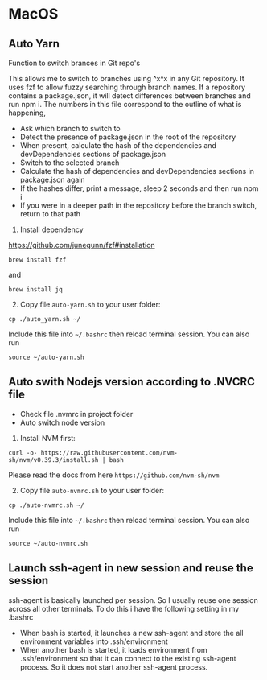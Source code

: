 # MacOS

## Auto Yarn

Function to switch brances in Git repo's

This allows me to switch to branches using ^x^x in any Git repository. It
uses fzf to allow fuzzy searching through branch names. If a repository contains
a package.json, it will detect differences between branches and run npm i.
The numbers in this file correspond to the outline of what is happening,

- Ask which branch to switch to
- Detect the presence of package.json in the root of the repository
- When present, calculate the hash of the dependencies and devDependencies sections of package.json
- Switch to the selected branch
- Calculate the hash of dependencies and devDependencies sections in package.json again
- If the hashes differ, print a message, sleep 2 seconds and then run npm i
- If you were in a deeper path in the repository before the branch switch, return to that path

1. Install dependency

https://github.com/junegunn/fzf#installation

```
brew install fzf
```

and

```
brew install jq
```

2. Copy file `auto-yarn.sh` to your user folder:

```
cp ./auto_yarn.sh ~/
```

Include this file into `~/.bashrc` then reload terminal session. You can also run

```
source ~/auto-yarn.sh
```

## Auto swith Nodejs version according to .NVCRC file

- Check file .nvmrc in project folder
- Auto switch node version

1. Install NVM first:

```
curl -o- https://raw.githubusercontent.com/nvm-sh/nvm/v0.39.3/install.sh | bash
```

Please read the docs from here `https://github.com/nvm-sh/nvm`

2. Copy file `auto-nvmrc.sh` to your user folder:

```
cp ./auto-nvmrc.sh ~/
```

Include this file into `~/.bashrc` then reload terminal session. You can also run

```
source ~/auto-nvmrc.sh
```

## Launch ssh-agent in new session and reuse the session

ssh-agent is basically launched per session. So I usually reuse one session across all other terminals. 
To do this i have the following setting in my .bashrc

- When bash is started, it launches a new ssh-agent and store the all environment variables into .ssh/environment
- When another bash is started, it loads environment from .ssh/environment so that it can connect to the existing ssh-agent process. So it does not start another ssh-agent process.